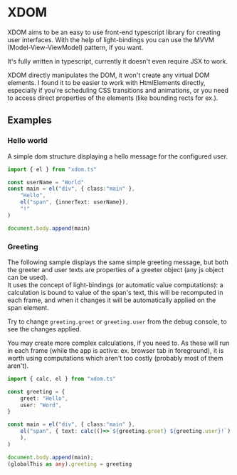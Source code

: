 # XDOM

XDOM aims to be an easy to use front-end typescript library for creating user interfaces. With the help of light-bindings you can use the MVVM (Model-View-ViewModel) pattern, if you want. 

It's fully written in typescript, currently it doesn't even require JSX to work.

XDOM directly manipulates the DOM, it won't create any virtual DOM elements. I found it to be easier to work with HtmlElements directly, especially if you're scheduling CSS transitions and animations, or you need to access direct properties of the elements (like bounding rects for ex.).

## Examples

### Hello world
A simple dom structure displaying a hello message for the configured user.

```ts
import { el } from "xdom.ts"

const userName = "World"
const main = el("div", { class:"main" },
    "Hello",
    el("span", {innerText: userName}),
    "!"
)

document.body.append(main)
```

### Greeting
The following sample displays the same simple greeting message, but both the greeter and user texts are properties of a 
greeter object (any js object can be used).   
It uses the concept of light-bindings (or automatic value computations): a calculation is bound to value of the span's text, this
will be recomputed in each frame, and when it changes it will be automatically applied on the span element.

Try to change `greeting.greet` or `greeting.user` from the debug console, to see the changes applied.

You may create more complex calculations, if you need to. As these will run in each frame (while the app is active: 
ex. browser tab in foreground), it is worth using computations which aren't too costly (probably most of them aren't).

```ts
import { calc, el } from "xdom.ts"

const greeting = {
    greet: "Hello",
    user: "Word",
}

const main = el("div", { class:"main" }, 
    el("span", { text: calc(()=>`${greeting.greet} ${greeting.user}!`) }
    ),
)

document.body.append(main);
(globalThis as any).greeting = greeting
```
